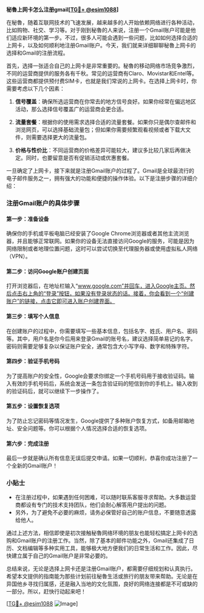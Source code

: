 **秘魯上网卡怎么注册gmail[[TG💪+ @esim1088](https://t.me/s/esim1088)]**

在秘魯，随着互联网技术的飞速发展，越来越多的人开始依赖网络进行各种活动，比如购物、社交、学习等。对于刚到秘魯的人来说，注册一个Gmail账户可能是他们适应新环境的第一步。不过，很多人可能会遇到一些问题，比如如何选择合适的上网卡，以及如何顺利地注册Gmail账户。今天，我们就来详细聊聊秘魯上网卡的选择和Gmail的注册流程。

首先，选择一张适合自己的上网卡是非常重要的。秘魯的移动网络市场竞争激烈，不同的运营商提供的服务各有千秋。常见的运营商有Claro、Movistar和Entel等。这些运营商都提供预付费SIM卡，也就是我们常说的上网卡。在选择上网卡时，你需要考虑以下几个因素：

1. **信号覆盖**：确保所选运营商在你常去的地方信号良好。如果你经常在偏远地区活动，那么选择信号覆盖广的运营商会更合适。
   
2. **流量套餐**：根据你的使用需求选择合适的流量套餐。如果你只是偶尔查邮件和浏览网页，可以选择基础流量包；但如果你需要频繁观看视频或者下载大文件，则需要选择更大的流量包。

3. **价格与性价比**：不同运营商的价格差异可能较大，建议多比较几家后再做决定。同时，也要留意是否有促销活动或优惠套餐。

一旦确定了上网卡，接下来就是注册Gmail账户的过程了。Gmail是全球最流行的电子邮件服务之一，拥有强大的功能和便捷的操作体验。以下是注册步骤的详细介绍：

### 注册Gmail账户的具体步骤

#### 第一步：准备设备
确保你的手机或平板电脑已经安装了Google Chrome浏览器或者其他主流浏览器，并且能够正常联网。如果你的设备无法直接访问Google的服务，可能是因为网络限制或者地理位置问题，这时可以尝试切换至代理服务器或使用虚拟私人网络（VPN）。

#### 第二步：访问Google账户创建页面
打开浏览器后，在地址栏输入“www.google.com”并回车，进入Google主页。然后点击右上角的“登录”按钮，如果没有登录状态的话。接着，你会看到一个“创建账户”的链接，点击它即可进入账户创建界面。

#### 第三步：填写个人信息
在创建账户的过程中，你需要填写一些基本信息，包括名字、姓氏、用户名、密码等。其中，用户名是你今后用来登录Gmail的账号名，建议选择简单易记的名字。密码则需要足够复杂以保证账户安全，通常包含大小写字母、数字和特殊字符。

#### 第四步：验证手机号码
为了提高账户的安全性，Google会要求你绑定一个手机号码用于接收验证码。输入有效的手机号码后，系统会发送一条包含验证码的短信到你的手机上。输入收到的验证码后，就可以继续下一步操作了。

#### 第五步：设置恢复选项
为了防止忘记密码等情况发生，Google提供了多种账户恢复方式，如备用邮箱地址、安全问题等。你可以根据个人情况选择合适的恢复选项。

#### 第六步：完成注册
最后一步就是确认所有信息无误后提交申请。如果一切顺利，恭喜你成功注册了一个全新的Gmail账户！

### 小贴士
- 在注册过程中，如果遇到任何困难，可以随时联系客服寻求帮助。大多数运营商都设有专门的技术支持团队，他们会耐心解答用户提出的问题。
- 另外，为了避免不必要的麻烦，请务必保管好自己的账户信息，不要随意透露给他人。

通过上述方法，相信即使是初次接触秘魯网络环境的朋友也能轻松搞定上网卡的选购和Gmail账户的注册工作。当然，除了基本的邮件功能之外，Gmail还集成了日历、文档编辑等多种实用工具，能够极大地方便我们的日常生活和工作。因此，尽快建立属于自己的Gmail账户是非常必要的。

总结来说，无论是选择上网卡还是注册Gmail账户，都需要仔细规划和认真执行。希望本文提供的指南能为那些计划前往秘魯生活或旅行的朋友带来帮助。无论是在异国他乡寻找归属感，还是融入当地的文化氛围，良好的网络连接都是不可或缺的一部分。所以，赶快行动起来吧！

[[TG💪+ @esim1088](https://t.me/s/esim1088) ![Image](https://i.postimg.cc/4NQfJmqS/Snipaste-2025-05-13-00-14-12.png)]